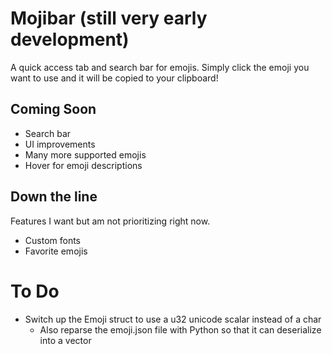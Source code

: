 # Mojibar (still very early development)

A quick access tab and search bar for emojis. Simply click the emoji you want to use and it will be copied to your clipboard!

## Coming Soon

* Search bar
* UI improvements
* Many more supported emojis
* Hover for emoji descriptions

## Down the line

Features I want but am not prioritizing right now.

* Custom fonts
* Favorite emojis

# To Do

* Switch up the Emoji struct to use a u32 unicode scalar instead of a char
  * Also reparse the emoji.json file with Python so that it can deserialize into a vector
